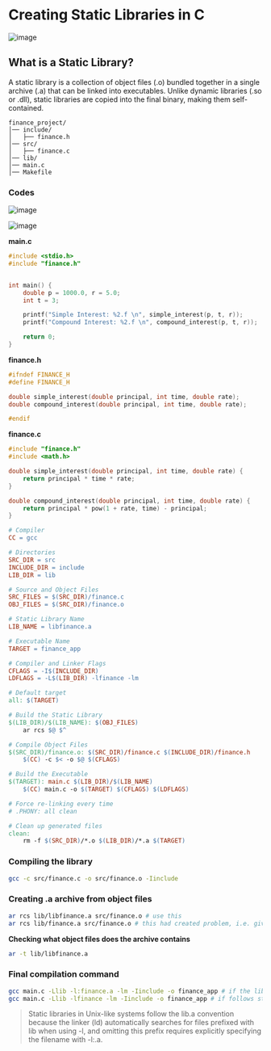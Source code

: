 # Creating Static Libraries in C

![image](https://github.com/user-attachments/assets/03ff3b7b-29c4-495b-b62e-16849cdfc128)


## What is a Static Library?

A static library is a collection of object files (.o) bundled together in a single archive (.a) that can be linked into executables. Unlike dynamic libraries (.so or .dll), static libraries are copied into the final binary, making them self-contained.


```
finance_project/
│── include/
│   ├── finance.h
│── src/
│   ├── finance.c
│── lib/
│── main.c
│── Makefile
```

### Codes

![image](https://github.com/user-attachments/assets/4aad0593-aa1a-430a-9022-1501960bc639)

![image](https://github.com/user-attachments/assets/025fc450-84da-4298-94d8-2ae8ae2cbaa0)


**main.c**
```c
#include <stdio.h>
#include "finance.h"


int main() {
    double p = 1000.0, r = 5.0;
    int t = 3;

    printf("Simple Interest: %2.f \n", simple_interest(p, t, r));
    printf("Compound Interest: %2.f \n", compound_interest(p, t, r));

    return 0;
}
```
**finance.h**
```c
#ifndef FINANCE_H
#define FINANCE_H

double simple_interest(double principal, int time, double rate);
double compound_interest(double principal, int time, double rate);

#endif
```
**finance.c**
```c
#include "finance.h"
#include <math.h>

double simple_interest(double principal, int time, double rate) {
    return principal * time * rate;
}

double compound_interest(double principal, int time, double rate) {
    return principal * pow(1 + rate, time) - principal;
}

```
```Makefile
# Compiler
CC = gcc

# Directories
SRC_DIR = src
INCLUDE_DIR = include
LIB_DIR = lib

# Source and Object Files
SRC_FILES = $(SRC_DIR)/finance.c
OBJ_FILES = $(SRC_DIR)/finance.o

# Static Library Name
LIB_NAME = libfinance.a

# Executable Name
TARGET = finance_app

# Compiler and Linker Flags
CFLAGS = -I$(INCLUDE_DIR)
LDFLAGS = -L$(LIB_DIR) -lfinance -lm 

# Default target
all: $(TARGET)

# Build the Static Library
$(LIB_DIR)/$(LIB_NAME): $(OBJ_FILES)
	ar rcs $@ $^

# Compile Object Files
$(SRC_DIR)/finance.o: $(SRC_DIR)/finance.c $(INCLUDE_DIR)/finance.h
	$(CC) -c $< -o $@ $(CFLAGS)

# Build the Executable
$(TARGET): main.c $(LIB_DIR)/$(LIB_NAME)
	$(CC) main.c -o $(TARGET) $(CFLAGS) $(LDFLAGS)

# Force re-linking every time
# .PHONY: all clean

# Clean up generated files
clean:
	rm -f $(SRC_DIR)/*.o $(LIB_DIR)/*.a $(TARGET)

```

### Compiling the library
```bash
gcc -c src/finance.c -o src/finance.o -Iinclude
```

### Creating .a archive from object files
```bash
ar rcs lib/libfinance.a src/finance.o # use this
ar rcs lib/finance.a src/finance.o # this had created problem, i.e. giving non-standard name to the library file
```
**Checking what object files does the archive contains**
```bash
ar -t lib/libfinance.a
```

### Final compilation command
```bash
gcc main.c -Llib -l:finance.a -lm -Iinclude -o finance_app # if the library name is non standard
gcc main.c -Llib -lfinance -lm -Iinclude -o finance_app # if follows standard naming of static file like. libfinance, libcalculator, etc.
```
>Static libraries in Unix-like systems follow the lib<name>.a convention because the linker (ld) automatically searches for files prefixed with lib when using -l<name>, and omitting this prefix requires explicitly specifying the filename with -l:<name>.a.
